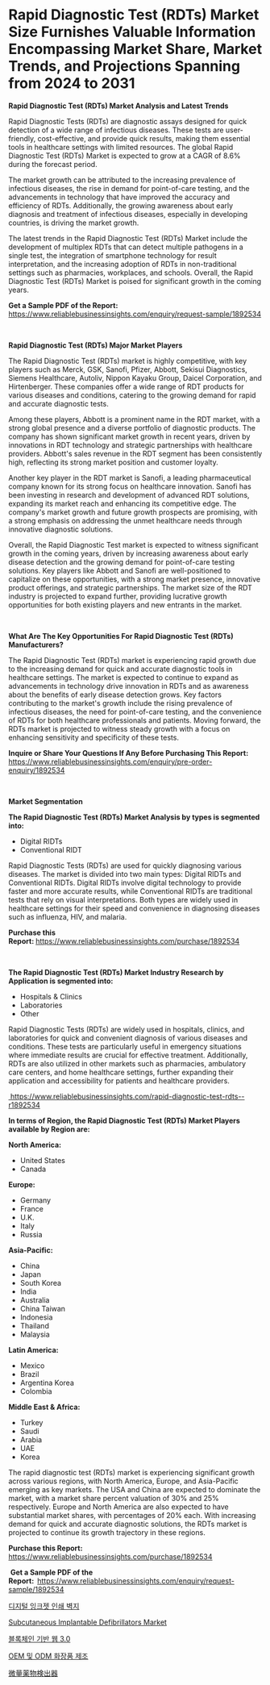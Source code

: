 <p><h1>Rapid Diagnostic Test (RDTs) Market Size Furnishes Valuable Information Encompassing Market Share, Market Trends, and Projections Spanning from 2024 to 2031</h1></p><p><strong>Rapid Diagnostic Test (RDTs) Market Analysis and Latest Trends</strong></p>
<p><p>Rapid Diagnostic Tests (RDTs) are diagnostic assays designed for quick detection of a wide range of infectious diseases. These tests are user-friendly, cost-effective, and provide quick results, making them essential tools in healthcare settings with limited resources. The global Rapid Diagnostic Test (RDTs) Market is expected to grow at a CAGR of 8.6% during the forecast period.</p><p>The market growth can be attributed to the increasing prevalence of infectious diseases, the rise in demand for point-of-care testing, and the advancements in technology that have improved the accuracy and efficiency of RDTs. Additionally, the growing awareness about early diagnosis and treatment of infectious diseases, especially in developing countries, is driving the market growth.</p><p>The latest trends in the Rapid Diagnostic Test (RDTs) Market include the development of multiplex RDTs that can detect multiple pathogens in a single test, the integration of smartphone technology for result interpretation, and the increasing adoption of RDTs in non-traditional settings such as pharmacies, workplaces, and schools. Overall, the Rapid Diagnostic Test (RDTs) Market is poised for significant growth in the coming years.</p></p>
<p><strong>Get a Sample PDF of the Report:&nbsp;</strong> <a href="https://www.reliablebusinessinsights.com/enquiry/request-sample/1892534">https://www.reliablebusinessinsights.com/enquiry/request-sample/1892534</a></p>
<p>&nbsp;</p>
<p><strong>Rapid Diagnostic Test (RDTs) Major Market Players</strong></p>
<p><p>The Rapid Diagnostic Test (RDTs) market is highly competitive, with key players such as Merck, GSK, Sanofi, Pfizer, Abbott, Sekisui Diagnostics, Siemens Healthcare, Autoliv, Nippon Kayaku Group, Daicel Corporation, and Hirtenberger. These companies offer a wide range of RDT products for various diseases and conditions, catering to the growing demand for rapid and accurate diagnostic tests.</p><p>Among these players, Abbott is a prominent name in the RDT market, with a strong global presence and a diverse portfolio of diagnostic products. The company has shown significant market growth in recent years, driven by innovations in RDT technology and strategic partnerships with healthcare providers. Abbott's sales revenue in the RDT segment has been consistently high, reflecting its strong market position and customer loyalty.</p><p>Another key player in the RDT market is Sanofi, a leading pharmaceutical company known for its strong focus on healthcare innovation. Sanofi has been investing in research and development of advanced RDT solutions, expanding its market reach and enhancing its competitive edge. The company's market growth and future growth prospects are promising, with a strong emphasis on addressing the unmet healthcare needs through innovative diagnostic solutions.</p><p>Overall, the Rapid Diagnostic Test market is expected to witness significant growth in the coming years, driven by increasing awareness about early disease detection and the growing demand for point-of-care testing solutions. Key players like Abbott and Sanofi are well-positioned to capitalize on these opportunities, with a strong market presence, innovative product offerings, and strategic partnerships. The market size of the RDT industry is projected to expand further, providing lucrative growth opportunities for both existing players and new entrants in the market.</p></p>
<p>&nbsp;</p>
<p><strong>What Are The Key Opportunities For Rapid Diagnostic Test (RDTs) Manufacturers?</strong></p>
<p><p>The Rapid Diagnostic Test (RDTs) market is experiencing rapid growth due to the increasing demand for quick and accurate diagnostic tools in healthcare settings. The market is expected to continue to expand as advancements in technology drive innovation in RDTs and as awareness about the benefits of early disease detection grows. Key factors contributing to the market's growth include the rising prevalence of infectious diseases, the need for point-of-care testing, and the convenience of RDTs for both healthcare professionals and patients. Moving forward, the RDTs market is projected to witness steady growth with a focus on enhancing sensitivity and specificity of these tests.</p></p>
<p><strong>Inquire or Share Your Questions If Any Before Purchasing This Report:</strong> <a href="https://www.reliablebusinessinsights.com/enquiry/pre-order-enquiry/1892534">https://www.reliablebusinessinsights.com/enquiry/pre-order-enquiry/1892534</a></p>
<p>&nbsp;</p>
<p><strong>Market Segmentation</strong></p>
<p><strong>The Rapid Diagnostic Test (RDTs) Market Analysis by types is segmented into:</strong></p>
<p><ul><li>Digital RIDTs</li><li>Conventional RIDT</li></ul></p>
<p><p>Rapid Diagnostic Tests (RDTs) are used for quickly diagnosing various diseases. The market is divided into two main types: Digital RIDTs and Conventional RIDTs. Digital RIDTs involve digital technology to provide faster and more accurate results, while Conventional RIDTs are traditional tests that rely on visual interpretations. Both types are widely used in healthcare settings for their speed and convenience in diagnosing diseases such as influenza, HIV, and malaria.</p></p>
<p><strong>Purchase this Report:&nbsp;</strong><a href="https://www.reliablebusinessinsights.com/purchase/1892534">https://www.reliablebusinessinsights.com/purchase/1892534</a></p>
<p>&nbsp;</p>
<p><strong>The Rapid Diagnostic Test (RDTs) Market Industry Research by Application is segmented into:</strong></p>
<p><ul><li>Hospitals & Clinics</li><li>Laboratories</li><li>Other</li></ul></p>
<p><p>Rapid Diagnostic Tests (RDTs) are widely used in hospitals, clinics, and laboratories for quick and convenient diagnosis of various diseases and conditions. These tests are particularly useful in emergency situations where immediate results are crucial for effective treatment. Additionally, RDTs are also utilized in other markets such as pharmacies, ambulatory care centers, and home healthcare settings, further expanding their application and accessibility for patients and healthcare providers.</p></p>
<p><a href="https://www.reliablebusinessinsights.com/rapid-diagnostic-test-rdts--r1892534">&nbsp;https://www.reliablebusinessinsights.com/rapid-diagnostic-test-rdts--r1892534</a></p>
<p><strong>In terms of Region, the Rapid Diagnostic Test (RDTs) Market Players available by Region are:</strong></p>
<p>
    <p> <strong> North America: </strong>
        <ul>
            <li>United States</li>
            <li>Canada</li>
        </ul>
        </p> 
    <p> <strong> Europe: </strong>
        <ul>
            <li>Germany</li>
            <li>France</li>
            <li>U.K.</li>
            <li>Italy</li>
            <li>Russia</li>
        </ul>
        </p> 
    <p> <strong> Asia-Pacific: </strong>
        <ul>
            <li>China</li>
            <li>Japan</li>
            <li>South Korea</li>
            <li>India</li>
            <li>Australia</li>
            <li>China Taiwan</li>
            <li>Indonesia</li>
            <li>Thailand</li>
            <li>Malaysia</li>
        </ul>
        </p> 
    <p> <strong> Latin America: </strong>
        <ul>
            <li>Mexico</li>
            <li>Brazil</li>
            <li>Argentina Korea</li>
            <li>Colombia</li>
        </ul>
        </p> 
    <p> <strong> Middle East & Africa: </strong>
        <ul>
            <li>Turkey</li>
            <li>Saudi</li>
            <li>Arabia</li>
            <li>UAE</li>
            <li>Korea</li>
        </ul>
    </p>
    </p>
<p><p>The rapid diagnostic test (RDTs) market is experiencing significant growth across various regions, with North America, Europe, and Asia-Pacific emerging as key markets. The USA and China are expected to dominate the market, with a market share percent valuation of 30% and 25% respectively. Europe and North America are also expected to have substantial market shares, with percentages of 20% each. With increasing demand for quick and accurate diagnostic solutions, the RDTs market is projected to continue its growth trajectory in these regions.</p></p>
<p><strong>Purchase this Report: </strong><a href="https://www.reliablebusinessinsights.com/purchase/1892534">https://www.reliablebusinessinsights.com/purchase/1892534</a></p>
<p>&nbsp;<strong>Get a Sample PDF of the Report:&nbsp;&nbsp;</strong><a href="https://www.reliablebusinessinsights.com/enquiry/request-sample/1892534">https://www.reliablebusinessinsights.com/enquiry/request-sample/1892534</a></p>
<p><strong></strong></p>
<p><p><a href="https://github.com/CarmellaLang1/Market-Research-Report-List-1/blob/main/4353839111297.md">디지털 잉크젯 인쇄 벽지</a></p><p><a href="https://github.com/yadanielu/Market-Research-Report-List-1/blob/main/subcutaneous-implantable-defibrillators-market.md">Subcutaneous Implantable Defibrillators Market</a></p><p><a href="https://medium.com/@shawnsmithv6/2024%EB%85%84%EB%B6%80%ED%84%B0-2031%EB%85%84%EA%B9%8C%EC%A7%80%EC%9D%98-%EB%B8%94%EB%A1%9D%EC%B2%B4%EC%9D%B8-%EA%B8%B0%EB%B0%98-%EC%9B%B9-%EC%8B%9C%EC%9E%A5-%EC%A0%90%EC%9C%A0%EC%9C%A8-%EB%B0%8F-%EA%B2%BD%EC%9F%81-%EC%83%81%ED%99%A9%EC%97%90-%EB%8C%80%ED%95%9C-%ED%86%B5%EC%B0%B0%EB%A0%A5-792446bad96b">블록체인 기반 웹 3.0</a></p><p><a href="https://github.com/JeromeRtyau89966/Market-Research-Report-List-2/blob/main/1395351108117.md">OEM 및 ODM 화장품 제조</a></p><p><a href="https://github.com/xnljig2898992/Market-Research-Report-List-2/blob/main/2704960114997.md">微量薬物検出器</a></p></p>